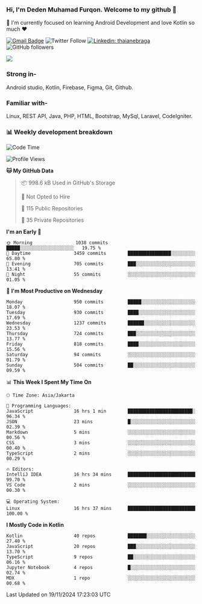 ### Hi, I'm Deden Muhamad Furqon. Welcome to my github 👋

<!--
**furqoncreative/furqoncreative** is a ✨ _special_ ✨ repository because its `README.md` (this file) appears on your GitHub profile.

Here are some ideas to get you started:

- 🔭 I’m currently working on ...
- 👯 I’m looking to collaborate on ...
- 🤔 I’m looking for help with ...
- 💬 Ask me about ...
- 📫 How to reach me: ...
- 😄 Pronouns: ...
- ⚡ Fun fact: ...
-->

  🌱 I'm currently focused on learning Android Development and love Kotlin so much ❤ 

[![Gmail Badge](https://img.shields.io/badge/-furqoncreative24@gmail.com-c14438?style=flat-square&logo=Gmail&logoColor=white&link=mailto:furqoncreative24@gmail.com)](mailto:furqoncreative24@gmail.com)
![Twitter Follow](https://img.shields.io/twitter/follow/furqoncreative?label=Follow)
[![Linkedin: thaianebraga](https://img.shields.io/badge/-Deden_Muhamad_Furqon-blue?style=flat-square&logo=Linkedin&logoColor=white&link=https://www.linkedin.com/in/anmol-p-singh/)](https://www.linkedin.com/in/furqoncreative/)
![GitHub followers](https://img.shields.io/github/followers/furqoncreative?label=Follow&style=social)

<img src="https://github-readme-stats.sera5-dev.vercel.app/api?username=furqoncreative&hide=stars&show_icons=true&count_private=true&include_all_commits=true&title_color=#008080&icon_color=#008080&hide_border=true" width="">

### Strong in-

Android studio, Kotlin, Firebase, Figma, Git, Github.

### Familiar with-
Linux, REST API, Java, PHP, HTML, Bootstrap, MySql, Laravel, CodeIgniter.

### 📊 Weekly development breakdown

<!--START_SECTION:waka-->
![Code Time](http://img.shields.io/badge/Code%20Time-2%2C714%20hrs%2024%20mins-blue)

![Profile Views](http://img.shields.io/badge/Profile%20Views-1-blue)

**🐱 My GitHub Data** 

> 📦 998.6 kB Used in GitHub's Storage 
 > 
> 🚫 Not Opted to Hire
 > 
> 📜 115 Public Repositories 
 > 
> 🔑 35 Private Repositories 
 > 
**I'm an Early 🐤** 

```text
🌞 Morning                1038 commits        █████░░░░░░░░░░░░░░░░░░░░   19.75 % 
🌆 Daytime                3459 commits        ████████████████░░░░░░░░░   65.80 % 
🌃 Evening                705 commits         ███░░░░░░░░░░░░░░░░░░░░░░   13.41 % 
🌙 Night                  55 commits          ░░░░░░░░░░░░░░░░░░░░░░░░░   01.05 % 
```
📅 **I'm Most Productive on Wednesday** 

```text
Monday                   950 commits         █████░░░░░░░░░░░░░░░░░░░░   18.07 % 
Tuesday                  930 commits         ████░░░░░░░░░░░░░░░░░░░░░   17.69 % 
Wednesday                1237 commits        ██████░░░░░░░░░░░░░░░░░░░   23.53 % 
Thursday                 724 commits         ███░░░░░░░░░░░░░░░░░░░░░░   13.77 % 
Friday                   818 commits         ████░░░░░░░░░░░░░░░░░░░░░   15.56 % 
Saturday                 94 commits          ░░░░░░░░░░░░░░░░░░░░░░░░░   01.79 % 
Sunday                   504 commits         ██░░░░░░░░░░░░░░░░░░░░░░░   09.59 % 
```


📊 **This Week I Spent My Time On** 

```text
🕑︎ Time Zone: Asia/Jakarta

💬 Programming Languages: 
JavaScript               16 hrs 1 min        ████████████████████████░   96.34 % 
JSON                     23 mins             █░░░░░░░░░░░░░░░░░░░░░░░░   02.39 % 
Markdown                 5 mins              ░░░░░░░░░░░░░░░░░░░░░░░░░   00.56 % 
CSS                      3 mins              ░░░░░░░░░░░░░░░░░░░░░░░░░   00.40 % 
TypeScript               2 mins              ░░░░░░░░░░░░░░░░░░░░░░░░░   00.29 % 

🔥 Editors: 
IntelliJ IDEA            16 hrs 34 mins      █████████████████████████   99.70 % 
VS Code                  2 mins              ░░░░░░░░░░░░░░░░░░░░░░░░░   00.30 % 

💻 Operating System: 
Linux                    16 hrs 37 mins      █████████████████████████   100.00 % 
```

**I Mostly Code in Kotlin** 

```text
Kotlin                   40 repos            ███████░░░░░░░░░░░░░░░░░░   27.40 % 
JavaScript               20 repos            ███░░░░░░░░░░░░░░░░░░░░░░   13.70 % 
TypeScript               9 repos             ██░░░░░░░░░░░░░░░░░░░░░░░   06.16 % 
Jupyter Notebook         4 repos             █░░░░░░░░░░░░░░░░░░░░░░░░   02.74 % 
MDX                      1 repo              ░░░░░░░░░░░░░░░░░░░░░░░░░   00.68 % 
```




 Last Updated on 19/11/2024 17:23:03 UTC
<!--END_SECTION:waka-->
